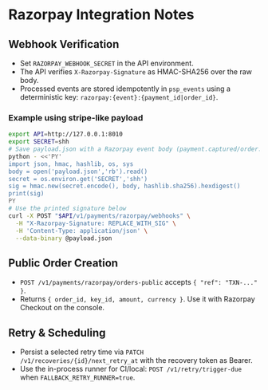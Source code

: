 # Razorpay Integration Notes

## Webhook Verification

- Set `RAZORPAY_WEBHOOK_SECRET` in the API environment.
- The API verifies `X-Razorpay-Signature` as HMAC-SHA256 over the raw body.
- Processed events are stored idempotently in `psp_events` using a deterministic key: `razorpay:{event}:{payment_id|order_id}`.

### Example using stripe-like payload

```bash
export API=http://127.0.0.1:8010
export SECRET=shh
# Save payload.json with a Razorpay event body (payment.captured/order.paid)
python - <<'PY'
import json, hmac, hashlib, os, sys
body = open('payload.json','rb').read()
secret = os.environ.get('SECRET','shh')
sig = hmac.new(secret.encode(), body, hashlib.sha256).hexdigest()
print(sig)
PY
# Use the printed signature below
curl -X POST "$API/v1/payments/razorpay/webhooks" \
  -H "X-Razorpay-Signature: REPLACE_WITH_SIG" \
  -H 'Content-Type: application/json' \
  --data-binary @payload.json
```

## Public Order Creation

- `POST /v1/payments/razorpay/orders-public` accepts `{ "ref": "TXN-..." }`.
- Returns `{ order_id, key_id, amount, currency }`. Use it with Razorpay Checkout on the console.

## Retry & Scheduling

- Persist a selected retry time via `PATCH /v1/recoveries/{id}/next_retry_at` with the recovery token as Bearer.
- Use the in-process runner for CI/local: `POST /v1/retry/trigger-due` when `FALLBACK_RETRY_RUNNER=true`.
